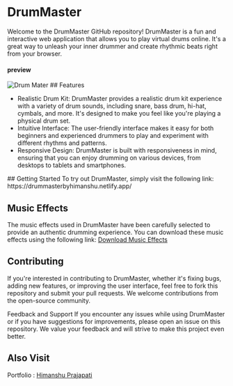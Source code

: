 # DrumMaster
Welcome to the DrumMaster GitHub repository! DrumMaster is a fun and interactive web application that allows you to play virtual drums online. It's a great way to unleash your inner drummer and create rhythmic beats right from your browser.

#### preview 
<img src="https://drive.google.com/file/d/1TM1AxyPNEfR2C5k7PvnoxnpvbYg14-T6/view?usp=sharing" alt="Drum Mater">
## Features
<ul>
  <li>
Realistic Drum Kit: DrumMaster provides a realistic drum kit experience with a variety of drum sounds, including snare, bass drum, hi-hat, cymbals, and more. It's designed to make you feel like you're playing a physical drum set.
</li>
  <li>
Intuitive Interface: The user-friendly interface makes it easy for both beginners and experienced drummers to play and experiment with different rhythms and patterns.
</li>
  <li>
Responsive Design: DrumMaster is built with responsiveness in mind, ensuring that you can enjoy drumming on various devices, from desktops to tablets and smartphones.
</li>
</ul>
## Getting Started
To try out DrumMaster, simply visit the following link: https://drummasterbyhimanshu.netlify.app/

## Music Effects
The music effects used in DrumMaster have been carefully selected to provide an authentic drumming experience. You can download these music effects using the following link: <a href="https://drive.google.com/drive/folders/1sMKjYG_R8bZU-pEqEynnZNWAJaqH_Ahu">Download Music Effects</a>

## Contributing
If you're interested in contributing to DrumMaster, whether it's fixing bugs, adding new features, or improving the user interface, feel free to fork this repository and submit your pull requests. We welcome contributions from the open-source community.

Feedback and Support
If you encounter any issues while using DrumMaster or if you have suggestions for improvements, please open an issue on this repository. We value your feedback and will strive to make this project even better.


## Also Visit 

Portfolio : <a href="https://connectit000.000webhostapp.com/himanshu/">Himanshu Prajapati</a>
